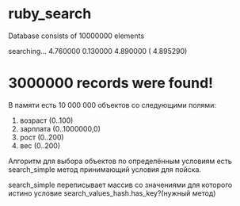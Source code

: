 ruby_search
===========
Database consists of 10000000 elements

searching...
  4.760000   0.130000   4.890000 (  4.895290)

3000000 records were found!
===========
В памяти есть 10 000 000 объектов со следующими полями:

1) возраст (0..100)
2) зарплата (0..1000000,0)
3) рост (0..200)
4) вес (0..200)

Алгоритм для выбора объектов по определённым условиям есть search_simple метод принимающий условия для пойска.

search_simple переписывает массив со значениями для которого истино условие search_values_hash.has_key?(нужный метод) 



